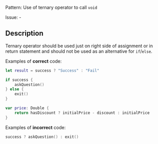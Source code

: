 Pattern: Use of ternary operator to call `void`

Issue: -

## Description

Ternary operator should be used just on right side of assignment or in return statement and should not be used as an alternative for `if`/`else`. 

Examples of **correct** code:
```swift
let result = success ? "Success" : "Fail"

if success {
    askQuestion()
} else {
    exit()
}

var price: Double {
    return hasDiscount ? initialPrice - discount : initialPrice
}

```
Examples of **incorrect** code:
```swift
success ? askQuestion() : exit()
```